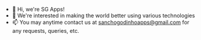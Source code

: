 - 👋 Hi, we're SG Apps!
- 👀 We're interested in making the world better using various technologies
- 📫 You may anytime contact us at sanchogodinhoapps@gmail.com for any requests, queries, etc.
